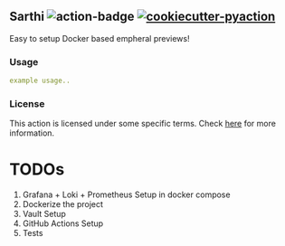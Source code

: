 ## Sarthi <img alt="action-badge" src="https://img.shields.io/badge/Sarthi-white?logo=github-actions&label=GitHub%20Action&labelColor=white&color=0064D7"> <a href="https://github.com/lnxpy/cookiecutter-pyaction"><img alt="cookiecutter-pyaction" src="https://img.shields.io/badge/cookiecutter--pyaction-white?logo=cookiecutter&label=Made%20with&labelColor=white&color=0064D7"></a>

Easy to setup Docker based empheral previews!

### Usage
```yml
example usage..
```

### License
This action is licensed under some specific terms. Check [here](LICENSE) for more information.


# TODOs

1. Grafana + Loki + Prometheus Setup in docker compose
2. Dockerize the project
3. Vault Setup
4. GitHub Actions Setup
5. Tests